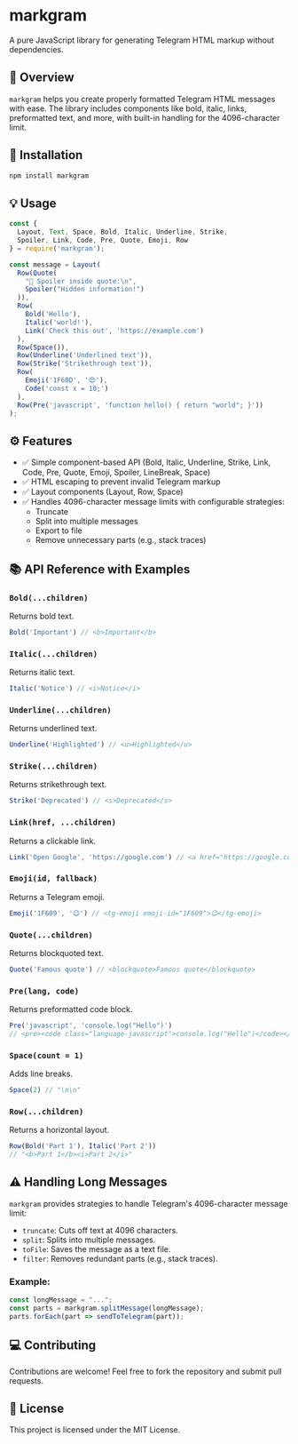 # markgram

A pure JavaScript library for generating Telegram HTML markup without dependencies.

## 📖 Overview
`markgram` helps you create properly formatted Telegram HTML messages with ease. The library includes components like bold, italic, links, preformatted text, and more, with built-in handling for the 4096-character limit.

## 🚀 Installation
```bash
npm install markgram
```

## 💡 Usage
```javascript
const { 
  Layout, Text, Space, Bold, Italic, Underline, Strike, 
  Spoiler, Link, Code, Pre, Quote, Emoji, Row
} = require('markgram');

const message = Layout(
  Row(Quote(
    "🚨 Spoiler inside quote:\n",
    Spoiler("Hidden information!")
  )),
  Row(
    Bold('Hello'),
    Italic('world!'),
    Link('Check this out', 'https://example.com')
  ),
  Row(Space()),
  Row(Underline('Underlined text')),
  Row(Strike('Strikethrough text')),
  Row(
    Emoji('1F60D', '😍'),
    Code('const x = 10;')
  ),
  Row(Pre('javascript', 'function hello() { return "world"; }'))
);

```

## ⚙️ Features
- ✅ Simple component-based API (Bold, Italic, Underline, Strike, Link, Code, Pre, Quote, Emoji, Spoiler, LineBreak, Space)
- ✅ HTML escaping to prevent invalid Telegram markup
- ✅ Layout components (Layout, Row, Space)
- ✅ Handles 4096-character message limits with configurable strategies:
  - Truncate
  - Split into multiple messages
  - Export to file
  - Remove unnecessary parts (e.g., stack traces)

## 📚 API Reference with Examples
### `Bold(...children)`
Returns bold text.
```javascript
Bold('Important') // <b>Important</b>
```
### `Italic(...children)`
Returns italic text.
```javascript
Italic('Notice') // <i>Notice</i>
```
### `Underline(...children)`
Returns underlined text.
```javascript
Underline('Highlighted') // <u>Highlighted</u>
```
### `Strike(...children)`
Returns strikethrough text.
```javascript
Strike('Deprecated') // <s>Deprecated</s>
```
### `Link(href, ...children)`
Returns a clickable link.
```javascript
Link('Open Google', 'https://google.com') // <a href="https://google.com">Open Google</a>
```
### `Emoji(id, fallback)`
Returns a Telegram emoji.
```javascript
Emoji('1F609', '😉') // <tg-emoji emoji-id="1F609">😉</tg-emoji>
```
### `Quote(...children)`
Returns blockquoted text.
```javascript
Quote('Famous quote') // <blockquote>Famous quote</blockquote>
```
### `Pre(lang, code)`
Returns preformatted code block.
```javascript
Pre('javascript', 'console.log("Hello")')
// <pre><code class="language-javascript">console.log("Hello")</code></pre>
```
### `Space(count = 1)`
Adds line breaks.
```javascript
Space(2) // "\n\n"
```
### `Row(...children)`
Returns a horizontal layout.
```javascript
Row(Bold('Part 1'), Italic('Part 2'))
// "<b>Part 1</b><i>Part 2</i>"
```

## ⚠️ Handling Long Messages
`markgram` provides strategies to handle Telegram's 4096-character message limit:
- `truncate`: Cuts off text at 4096 characters.
- `split`: Splits into multiple messages.
- `toFile`: Saves the message as a text file.
- `filter`: Removes redundant parts (e.g., stack traces).

### Example:
```javascript
const longMessage = "...";
const parts = markgram.splitMessage(longMessage);
parts.forEach(part => sendToTelegram(part));
```

## 💻 Contributing
Contributions are welcome! Feel free to fork the repository and submit pull requests.

## 📜 License
This project is licensed under the MIT License.
